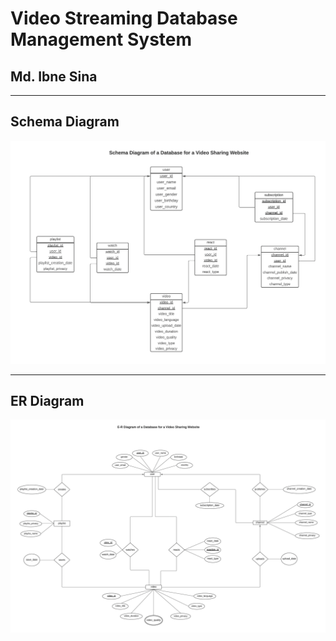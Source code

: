 # Video Streaming Database Management System
## Md. Ibne Sina
<hr>

## Schema Diagram
<img src="https://github.com/ibnesina/Video-Streaming-Database-Management-System/blob/main/Schema%20Diagram.png" width="800px">
<hr>

## ER Diagram
<img src="https://github.com/ibnesina/Video-Streaming-Database-Management-System/blob/main/ER%20Diagram.png" width="800px">

